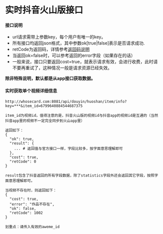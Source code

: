 # 实时抖音火山版接口

#### 接口说明
* url请求需带上参数key，每个用户有唯一的key。
* 所有接口均返回json格式，其中参数ok[true|false]表示是否请求成功.
* retCode为返回码，详情参考[返回码说明](https://iwoods.coding.net/p/wxapi-doc/d/wxapi-doc/git/blob/master/retcode.md)
* 当返回ok=false时，可以参考返回的error字段（如果存在的话）
* 一般来说，接口只要返回cost=true，就表示请求有效，会进行收费，此时请不要再重试了，这种情况一般是请求资源已经失效。

**除非特殊说明，默认都是从app接口获取数据。**

#### 实时获取单个视频详细信息
```
http://whosecard.com:8081/api/douyin/huoshan/item/info?key=***&item_id=6799640884544687375

item_id为视频id，值得注意的是，抖音火山版的视频id与抖音app的视频id是互通的（当然抖音app里的视频不一定完全同步到火山app里）

返回如下：
{
  "ok": true,
  "result": {
    ... # 返回值与官方接口一样，字段比较多，按字面意思理解即可
  },
  "cost": true,
  "retCode": 0
}

result包含了抖音返回的所有字段数据，除了statistics字段外还会返回其它字段，按照字面意思理解即可。

当视频不存在时，则返回如下：
{
  "cost": true,
  "error": "作品不存在",
  "ok": false,
  "retCode": 1002
}

划重点：请传入有效的aweme_id
```
